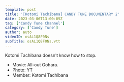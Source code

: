 ```yaml
---
template: post
title: '[Kotomi Tachibana] CANDY TUNE DOCUMENTARY 2'
date: 2023-03-06T13:00:09Z
tag: ['Candy Tune Channel']
category: ['Candy Tune']
author: auto 
videoID: osAL1Q8F0Ns
subTitle: osAL1Q8F0Ns.vtt
---
```

Kotomi Tachibana doesn't know how to stop.

- Movie: All-out Gohara.
- Photo: YT
- Member: Kotomi Tachibana
